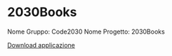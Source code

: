 # 2030Books

Nome Gruppo: Code2030
Nome Progetto: 2030Books

[Download applicazione](https://github.com/LeonardoBoldrin/2030Books/raw/refs/heads/main/2030Books.apk)
